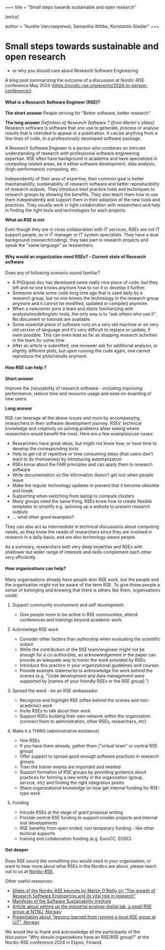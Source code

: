 +++
title = "Small steps towards sustainable and open research"

[extra]

author = "Aurélie Vancraeyenest, Samantha Wittke, Konstantin Stadler"
+++

# Small steps towards sustainable and open research
- or why you should care about Research Software Engineering

A blog post summarizing the outcome of a discussion at Nordic-RSE conference May 2024 (https://nordic-rse.org/events/2024-in-person-conference/).

#### What is a Research Software Engineer (RSE)?

**The short answer** 
People striving for "Better software, better research" 

**The long answer**
*Definition of Research Software ? (from Martin's slides)*
Research software is software that one use to generate, process or analyse results that is intended to appear in a publication. It can be anything from a few lines of code, to a professionally developed software package.

A Research Software Engineer is a person who combines an intricate understanding of research with professional software engineering expertise. RSE often have background in academia and have specialized in computing related areas, be it either software development, data analysis, (high-performance) computing, etc.

Independently of their area of expertise, their common goal is better maintainability, sustainability of research software and better reproducibility of research outputs. They introduce best practice tools and techniques to research groups by showing the benefits. They also teach them how to use them independently and support them in their adoption of the new tools and practices.
They usually work in tight collaboration with researchers and help in finding the right tools and technologies for each projects.

**What an RSE is not**

Even though they are in close collaboration with IT services, RSEs are not IT support people, as in IT manager or IT system specialists. They have a dual background (research/coding), they take part in research projects and speak the "same language" as researchers. 


#### Why would an organization need RSEs? - Current state of Research software 

Does any of following scenario sound familiar? 

* A PhD/post doc has developed some really nice piece of code, but they left and no one knows anymore how to run it or develop it further. 
* Someone wrote some code long time ago that is used daily by a research group, but no one knows the technology in the research group anymore and it cannot be modified, updated or compiled anymore. 
* When a newcomer joins a team and starts familiarizing with analysis/modelling/etc tools, the only way is to "ask others who use it". No document or tutorials are available. 
* Some essential piece of software runs on a very old machine or on very old version of language and it's very difficult to replace or update, if even possible. This can even lead as far as stopping research activities in the team for some time 
* After an article is submitted, one reviewer ask for additional analysis, or slightly different plots, but upon running the code again, one cannot reproduce the plots/results anymore. 

#### How RSE can help ? 

**Short answer**

Improve the (re)usability of research software - including improving performance, reduce time and resource usage and ease on-boarding of new users.

**Long answer**

RSE can leverage all the above issues and more by accompanying researchers in their software development journey. RSEs' technical knowledge and creativity on solving problems allow seeing where researchers would benefit the most. Here are a few examples/use cases: 

* Researchers have great ideas, but might not know how, or have time to develop the corresponding tools 
* Help to get rid of repetitive or time consuming steps (that users don't want to do themselves) by introducing automatization 
* RSEs know about the FAIR principles and can apply them to research software
* Write documentation so the information doesn't get lost when people leave
* Make the regular technology updates to prevent that it become obsolete and break
* Supporting when switching from laptop to compute clusters 
* Many groups need the same thing, RSEs know how to create flexible templates to simplify e.g. spinning up a website to present research outputs
* … what other good examples? 

They can also act as intermediate in technical discussions about computing needs, as they know the needs of researchers since they are involved in research in a daily basis, and are also technology-aware people. 

As a summary, researchers with very deep expertise and RSEs with shallower but wider range of interests and skills complement each other very efficiently. 

#### How organisations can help?

Many organisations already have people doin RSE work, but the people and the organisation might not be aware of the term RSE. To give those people a sense of belonging and knowing that there is others like them, organisations could:

1) Support community involvement and self development
    - Give people room to be active in RSE communities, attend conferences and trainings beyond academic work.

2) Acknowlege RSE work
    - Consider other factors than authorship when evaluating the scientific output
    - While the contribution of the RSE team/engineer might not be enough for a co-authorship, an acknowledgement in the paper can provide an adequate way to honor the work provided by RSEs
    - Introduce this practice in your organizational guidelines and courses
    - Provide example statements to acknowledge the work behind the scenes (e.g. "Code development and data management were supported by [names of your friendly RSEs or the RSE group].")
 
3) Spread the word - be an RSE ambassador
    - Recognize and highlight RSE (often behind the scenes and non-academic) work
    - Invite RSEs to talk about their work
    - Support RSEs building their own network within the organisation (connect them to administration, other RSEs, researchers, etc)

4) Make it a THING (administrative existance)
    - Hire RSEs
    - If you have them already, gather them ("virtual team" or central RSE group)
    - Offer support to spread good enough software practices in research groups
    - Train the trainer events are important and needed 
    - Support formation of RSE groups by providing guidance about practices for forming a new entity in the organisation (group, service, etc) and finding the right integration points
    - Share organizational knowledge on how get internal funding for RSE-type work
    
5) Funding
    - Inlcude RSEs at the stage of grant proposal writing
    - Provide central RSE funding to support smaller projects and internal tool developments 
    - RSE benefits from open ended, non temporary funding - like other techical supports
    - training and collaboration funding (e.g. EuroCC, EOSC)


#### Get deeper

Does RSE sound like something you would need in your organisation, or want to hear more about what RSEs in the Nordics are about, please reach out to us at [Nordic-RSE](https://nordic-rse.org/).

Other useful resources: 
- [Slides of the Nordic-RSE keynote by Martin O'Reilly on "The growth of Research Software Engineering and its vital role in research"](https://zenodo.org/doi/10.5281/zenodo.11399991)
- [Manifesto of the Software Sustainability Institute](https://www.software.ac.uk/about-us/manifesto)
- [Article about setting up the industrial ecology digital lab, a small RSE group at NTNU, Norway](https://zenodo.org/records/997904)
- [Presentation about "lessons learned from running a local RSE group at UiT", Norway](https://cicero.xyz/v3/remark/0.14.0/github.com/uit-no/rse-presentations/main/rse-lessons-learned.md/#1)

We would like to thank and acknowledge all the participants of the discussion "Why should organisations have an RSE/RSE group?" at the Nordic-RSE conference 2024 in Espoo, Finland.

